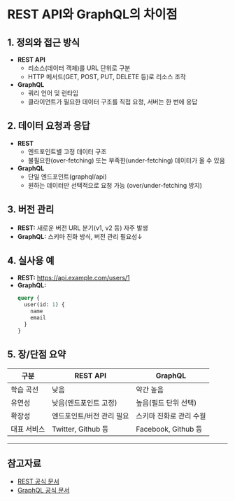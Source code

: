 # REST API와 GraphQL의 차이점

## 1. 정의와 접근 방식  
- **REST API**
  - 리소스(데이터 객체)를 URL 단위로 구분
  - HTTP 메서드(GET, POST, PUT, DELETE 등)로 리소스 조작  
- **GraphQL**
  - 쿼리 언어 및 런타임
  - 클라이언트가 필요한 데이터 구조를 직접 요청, 서버는 한 번에 응답

## 2. 데이터 요청과 응답
- **REST**
  - 엔드포인트별 고정 데이터 구조
  - 불필요한(over-fetching) 또는 부족한(under-fetching) 데이터가 올 수 있음  
- **GraphQL**
  - 단일 엔드포인트(graphql/api)
  - 원하는 데이터만 선택적으로 요청 가능 (over/under-fetching 방지)

## 3. 버전 관리
- **REST:** 새로운 버전 URL 분기(v1, v2 등) 자주 발생  
- **GraphQL:** 스키마 진화 방식, 버전 관리 필요성↓  
 
## 4. 실사용 예
- **REST:** https://api.example.com/users/1  
- **GraphQL:** 
    ```graphql
    query {
      user(id: 1) {
        name
        email
      }
    }
    ```

## 5. 장/단점 요약

| 구분     | REST API           | GraphQL                 |
|----------|--------------------|-------------------------|
| 학습 곡선 | 낮음               | 약간 높음               |
| 유연성   | 낮음(엔드포인트 고정)| 높음(필드 단위 선택)   |
| 확장성   | 엔드포인트/버전 관리 필요 | 스키마 진화로 관리 수월 |
| 대표 서비스 | Twitter, Github 등  | Facebook, Github 등   |

---

## 참고자료
- [REST 공식 문서](https://restfulapi.net/)
- [GraphQL 공식 문서](https://graphql.org/)

